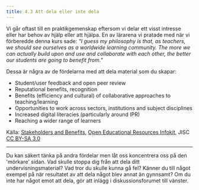 ```yaml
---
title: 4.3 Att dela eller inte dela
---
```


Vi går oftast till en praktikgemenskap eftersom vi delar ett visst intresse eller har behov av hjälp eller att hjälpa. En av lärarena vi pratade med när vi förberedde denna kurs sade: *"I guess my philosophy is that, as teachers, we should see ourselves as a worldwide learning community. The more we can actually build upon and use and collaborate with each other, the better our students are going to benefit from."*

Dessa är några av de fördelarna med att dela material som du skapar:

 - Student/user feedback and open peer review
 - Reputational benefits, recognition
 - Benefits (efficiency and cultural) of collaborative approaches to
   teaching/learning
 - Opportunities to work across sectors, institutions and subject
   disciplines
 - Increased digital literacies (particularly around IPR)
 - Reaching a wider range of learners

Källa: [Stakeholders and Benefits][1], [Open Educational Resources Infokit][2], JISC [CC BY-SA 3.0][3]


----------


Du kan säkert tänka på andra fördelar men låt oss koncentrera oss på den 'mörkare' sidan. Vad skulle stoppa dig från att dela ditt undervisningsmaterial? Vad tror du skulle kunna gå fel? Känner du till något exempel på när resultatet av att dela något blev annat än gynnsamt? Om du inte har något emot att dela, gör att inlägg i diskussionsforumet till vänster.


  [1]: https://openeducationalresources.pbworks.com/w/page/24838012/Stakeholders%20and%20benefits
  [2]: https://openeducationalresources.pbworks.com/w/page/26935371/Purpose%20of%20the%20OER%20infoKit
  [3]: http://creativecommons.org/licenses/by-sa/3.0/
